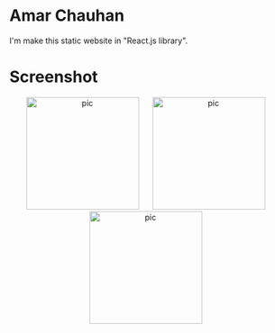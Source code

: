 # Amar Chauhan
I'm make this static website in "React.js library".
# Screenshot

<p align="center">
  <a><img src="https://user-images.githubusercontent.com/63333015/145166107-88e35266-abfb-4476-80c9-4f1b1b38165e.png" alt="pic" width="200" />  </a>
  &nbsp;&nbsp;&nbsp;&nbsp;
<a><img src="https://user-images.githubusercontent.com/63333015/145166107-88e35266-abfb-4476-80c9-4f1b1b38165e.png" alt="pic" width="200" />    </a>
  &nbsp;&nbsp;&nbsp;&nbsp;
<a><img src="https://user-images.githubusercontent.com/63333015/145167713-b5adc710-c5b5-448f-82ff-d3c2d84db0ed.png" alt="pic" width="200" />  </a>
  &nbsp;&nbsp;&nbsp;&nbsp;
</p>

                                                                                                                                 


                                                                                                                                      




